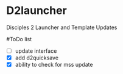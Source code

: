 # D2launcher
Disciples 2 Launcher and Template Updates

#ToDo list

- [ ] update interface
- [x] add d2quicksave
- [x] ability to check for mss update
